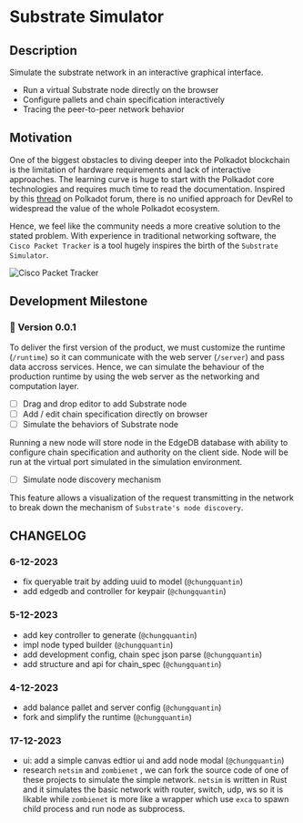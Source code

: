 # Substrate Simulator

## Description

Simulate the substrate network in an interactive graphical interface.

- Run a virtual Substrate node directly on the browser
- Configure pallets and chain specification interactively
- Tracing the peer-to-peer network behavior

## Motivation

One of the biggest obstacles to diving deeper into the Polkadot blockchain is the limitation of hardware requirements and lack of interactive approaches. The learning curve is huge to start with the Polkadot core technologies and requires much time to read the documentation. Inspired by this [thread](https://forum.polkadot.network/t/9-ideas-for-the-decentralized-future-of-polkadot/4731) on Polkadot forum, there is no unified approach for DevRel to widespread the value of the whole Polkadot ecosystem.

Hence, we feel like the community needs a more creative solution to the stated problem. With experience in traditional networking software, the `Cisco Packet Tracker` is a tool hugely inspires the birth of the `Substrate Simulator`.

![Cisco Packet Tracker](https://www.e2matrix.com/blog/wp-content/uploads/2018/10/packet-tracer-network.jpg)

## Development Milestone

### 🔴 Version 0.0.1

To deliver the first version of the product, we must customize the runtime (`/runtime`) so it can communicate with the web server (`/server`) and pass data accross services. Hence, we can simulate the behaviour of the production runtime by using the web server as the networking and computation layer.

- [ ] Drag and drop editor to add Substrate node
- [ ] Add / edit chain specification directly on browser
- [ ] Simulate the behaviors of Substrate node

Running a new node will store node in the EdgeDB database with ability to configure chain specification and authority on the client side. Node will be run at the virtual port simulated in the simulation environment.

- [ ] Simulate node discovery mechanism

This feature allows a visualization of the request transmitting in the network to break down the mechanism of `Substrate's node discovery`.

## CHANGELOG

### 6-12-2023

- fix queryable trait by adding uuid to model (`@chungquantin`)
- add edgedb and controller for keypair (`@chungquantin`)

### 5-12-2023

- add key controller to generate (`@chungquantin`)
- impl node typed builder (`@chungquantin`)
- add development config, chain spec json parse (`@chungquantin`)
- add structure and api for chain_spec (`@chungquantin`)

### 4-12-2023

- add balance pallet and server config (`@chungquantin`)
- fork and simplify the runtime (`@chungquantin`)

### 17-12-2023

- ui: add a simple canvas edtior ui and add node modal (`@chungquantin`)
- research `netsim` and `zombienet` , we can fork the source code of one of these projects to simulate the simple network. `netsim` is written in Rust and it simulates the basic network with router, switch, udp, ws so it is likable while `zombienet` is more like a wrapper which use `exca` to spawn child process and run node as subprocess.
